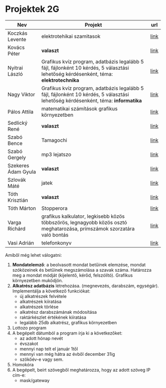 # Projektek 2G
Nev|Projekt|url
-|-|-|
Koczkás Levente | elektrotehikai szamitasok | [link](https://trello.com/c/orOpa2aU/1-koczk%C3%A1s-levente-projekt)
Kovács Péter | **valaszt**  | [link](https://trello.com/c/gCX3LCX1/2-kov%C3%A1cs-p%C3%A9ter-projekt)
Nyitrai László | Grafikus kvíz program, adatbázis legalább 5 fájl, fájlonként 10 kérdés, 5 választási lehetőség kérdésenként, téma: **elektrotechnika** | [link](https://trello.com/c/y3g48mQG/4-nyitrai-l%C3%A1szl%C3%B3-projekt)
Nagy Viktor | Grafikus kvíz program, adatbázis legalább 5 fájl, fájlonként 10 kérdés, 5 választási lehetőség kérdésenként, téma: **informatika** | [link](https://trello.com/c/rXhyTqFg/3-nagy-viktor-projekt)
Pálos Attila| matematikai számítások grafikus környezetben | [link](https://trello.com/c/yJgM9ClO/5-p%C3%A1los-attila-projekt)
Sedlický René | **valaszt** | [link](https://trello.com/c/qhMfyjvp/6-sedlick%C3%BD-ren%C3%A9-projekt)
Szabó Bence | Tamagochi | [link](https://trello.com/c/xQ4vzflk/7-szab%C3%B3-bence-projekt)
Szabó Gergely | mp3 lejatszo | [link](https://trello.com/c/oYDMCtU1/8-szab%C3%B3-gergely-projekt)
Szekeres Ádam Gyula | **valaszt** | [link](https://trello.com/c/3Czqxzlk/9-szekeres-%C3%A1d%C3%A1m-projekt)
Szlovák Máté | jatek | [link](https://trello.com/c/K7mhjNoD/10-szlov%C3%A1k-m%C3%A1t%C3%A9-projekt)
Tóth Krisztián | **valaszt** | [link](https://trello.com/c/RlybfexA/11-t%C3%B3th-kriszti%C3%A1n-projekt)
Tóth Márton| Stopperora | [link](https://trello.com/c/DfYEW5iv/12-t%C3%B3th-m%C3%A1rton-projekt)
Varga Richárd | grafikus kalkulator, legkisebb közös többszörös, legnagyobb közös osztó meghatarozása, prímszámok szorzatára való bontás | [link](https://trello.com/c/EUm2F567/13-varga-rich%C3%A1rd-projekt)
Vasi Adrián|telefonkonyv | [link](https://trello.com/c/Y4Ox1BrE/14-vasi-adri%C3%A1n-projekt)

Amiből még lehet válogatni: 
1. **Mondatelemző**: a beolvasott mondat betűinek elemzése, mondat szóközeinek és betűinek megszámolása a szavak száma. Határozza meg a mondat módját (kijelentő, kérőd, felszólító). Grafikus környezetben muködjön.
1. **Alkatrész adatbázis** létrehozása. (megnevezés, darabszám, egységár). Implementálja a következő funkciókat:
	- új alkatrészek felvétele
	- alkatrészek kiíratása
	- alkatrészek törlése
	- alkatrész darabszámának módosítása
	- raktárkészlet értékének kiíratása
	- legalább 25db alkatrész, grafikus környezetben
1. Lottozo program
1. A begépelt dátumból a program írja ki a következőket: 
	- az adott hónap nevét
	- évszakot
	- mennyi nap telt el január 1től
	- mennyi van még hátra az évből december 31ig
	- szökőév-e vagy sem. 
1. Homokóra
1. A begépelt, beírt szövegből meghatározza, hogy az adott szöveg IP cím-e:
	- mask/gateway
